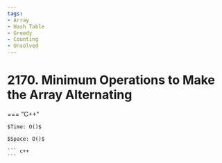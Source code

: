 ```yaml
---
tags:
- Array
- Hash Table
- Greedy
- Counting
- Unsolved
---
```



# 2170. Minimum Operations to Make the Array Alternating

=== "C++"

    $Time: O()$

    $Space: O()$

    ``` c++
    ```